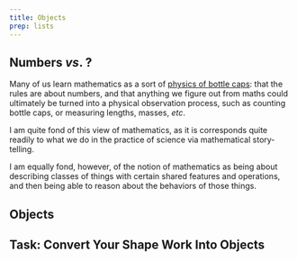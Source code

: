 ```yaml
---
title: Objects
prep: lists
---
```


## Numbers *vs*. ?

Many of us learn mathematics as a sort of [physics of bottle caps](http://www.cryptonomicon.com/main.html):
that the rules are about numbers, and that anything we figure out from maths could
ultimately be turned into a physical observation process, such as counting bottle
caps, or measuring lengths, masses, *etc*.

I am quite fond of this view of mathematics, as it is corresponds quite readily
to what we do in the practice of science via mathematical story-telling.

I am equally fond, however, of the notion of mathematics as being about
describing classes of things with certain shared features and operations, and
then being able to reason about the behaviors of those things.

## Objects

## Task: Convert Your Shape Work Into Objects
